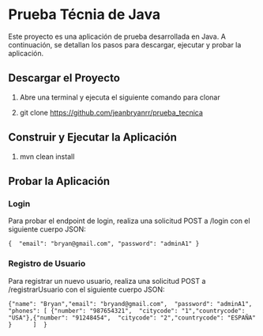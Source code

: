 Prueba Técnia de Java
==============

Este proyecto es una aplicación de prueba desarrollada en Java. A continuación, se detallan los pasos para descargar, ejecutar y probar la aplicación.

Descargar el Proyecto
---------------------

1.  Abre una terminal y ejecuta el siguiente comando para clonar

2.  git clone https://github.com/jeanbryanrr/prueba_tecnica


Construir y Ejecutar la Aplicación
----------------------------------

1.  mvn clean install


Probar la Aplicación
--------------------

### Login

Para probar el endpoint de login, realiza una solicitud POST a /login con el siguiente cuerpo JSON:

`{  "email": "bryan@gmail.com", "password": "adminA1" }`

### Registro de Usuario

Para registrar un nuevo usuario, realiza una solicitud POST a /registrarUsuario con el siguiente cuerpo JSON:

`{"name": "Bryan","email": "bryand@gmail.com",  "password": "adminA1", "phones": [ {"number": "987654321",  "citycode": "1","countrycode": "USA"},{"number": "91248454",  "citycode": "2","countrycode": "ESPAÑA"          }      ]  }`